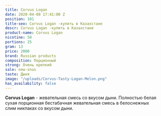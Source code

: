 ```yaml
---
title: Corvus Logan
date: 2020-04-08 17:41:00 Z
position: 101
title-seo: Corvus Logan -купить в Казахстане
descr: Corvus Logan -купить в Казахстане
product-name: Corvus Logan
nicotine: 50
portions: 25
gram: 13
price: 2000
brand: Russian products
composition: Порционный
strong: Очень крепкий
sale: new-snus
taste: Дыня
image: "/uploads/Corvus-Tasty-Logan-Melon.png"
has_availability: false
---
```


**Corvus Logan** - жевательная смесь со вкусом дыни.
Полностью белая сухая порционная бестабачная жевательная смесь в белоснежных слим никпаках со вкусом дыни.